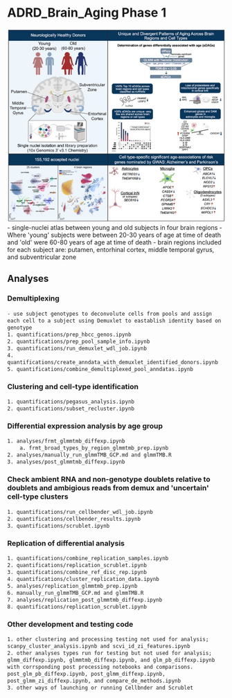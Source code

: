 # ADRD_Brain_Aging Phase 1
<img src="figures/graphical_abstract.jpg" width="640px" />
- single-nuclei atlas between young and old subjects in four brain regions
- Where 'young' subjects were between 20-30 years of age at time of death and 'old' were 60-80 years of age at time of death
- brain regions included for each subject are: putamen, entorhinal cortex, middle temporal gyrus, and subventricular zone

## Analyses
### Demultiplexing
    - use subject genotypes to deconvolute cells from pools and assign each cell to a subject using Demuxlet to eastablish identity based on genotype
    1. quantifications/prep_hbcc_genos.ipynb
    2. quantifications/prep_pool_sample_info.ipynb
    3. quantifications/run_demuxlet_wdl_job.ipynb
    4. quantifications/create_anndata_with_demuxlet_identified_donors.ipynb
    5. quantifications/combine_demultiplexed_pool_anndatas.ipynb
### Clustering and cell-type identification
    1. quantifications/pegasus_analysis.ipynb
    2. quantifications/subset_recluster.ipynb
### Differential expression analysis by age group
    1. analyses/frmt_glmmtmb_diffexp.ipynb
        a. frmt_broad_types_by_region_glmmtmb_prep.ipynb
    2. analyses/manually_run_glmmTMB_GCP.md and glmmTMB.R
    3. analyses/post_glmmtmb_diffexp.ipynb
### Check ambient RNA and non-genotype doublets relative to doublets and ambigious reads from demux and 'uncertain' cell-type clusters
    1. quantifications/run_cellbender_wdl_job.ipynb
    2. quantifications/cellbender_results.ipynb
    3. quantifications/scrublet.ipynb
### Replication of differential analysis
    1. quantifications/combine_replication_samples.ipynb
    2. quantifications/replication_scrublet.ipynb
    3. quantifications/combine_ref_disc_rep.ipynb
    4. quantifications/cluster_replication_data.ipynb
    5. analyses/replication_glmmtmb_prep.ipynb
    6. manually_run_glmmTMB_GCP.md and glmmTMB.R
    7. analyses/replication_post_glmmtmb_diffexp.ipynb
    8. quantifications/replication_scrublet.ipynb
### Other development and testing code
    1. other clustering and processing testing not used for analysis; scanpy_cluster_analysis.ipynb and scvi_id_zi_features.ipynb
    2. other analyses types run for testing but not used for analysis; glmm_diffexp.ipynb, glmmtmb_diffexp.ipynb, and glm_pb_diffexp.ipynb with corrsponding post processing notebooks and comparisons. post_glm_pb_diffexp.ipynb, post_glmm_diffexp.ipynb, post_glmm_zi_diffexp.ipynb, and compare_de_methods.ipynb
    3. other ways of launching or running Cellbnder and Scrublet